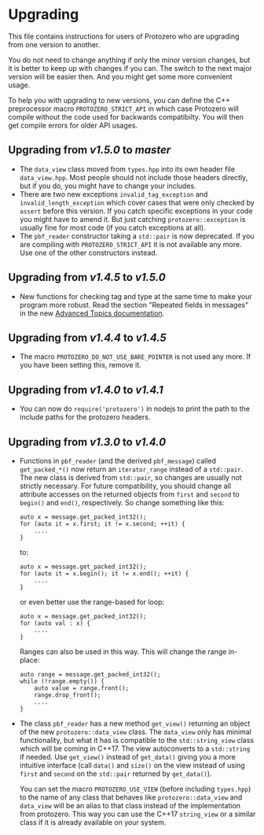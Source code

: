 
# Upgrading

This file contains instructions for users of Protozero who are upgrading from
one version to another.

You do not need to change anything if only the minor version changes, but it
is better to keep up with changes if you can. The switch to the next major
version will be easier then. And you might get some more convenient usage.

To help you with upgrading to new versions, you can define the C++ preprocessor
macro `PROTOZERO_STRICT_API` in which case Protozero will compile without the
code used for backwards compatibilty. You will then get compile errors for
older API usages.

## Upgrading from *v1.5.0* to *master*

* The `data_view` class moved from `types.hpp` into its own header file
  `data_view.hpp`. Most people should not include those headers directly,
  but if you do, you might have to change your includes.
* There are two new exceptions `invalid_tag_exception` and
  `invalid_length_exception` which cover cases that were only checked by
  `assert` before this version. If you catch specific exceptions in your code
  you might have to amend it. But just catching `protozero::exception` is
  usually fine for most code (if you catch exceptions at all).
* The `pbf_reader` constructor taking a `std::pair` is now deprecated. If you
  are compiling with `PROTOZERO_STRICT_API` it is not available any more. Use
  one of the other constructors instead.

## Upgrading from *v1.4.5* to *v1.5.0*

* New functions for checking tag and type at the same time to make your
  program more robust. Read the section "Repeated fields in messages" in
  the new [Advanced Topics documentation](doc/advanced.md).

## Upgrading from *v1.4.4* to *v1.4.5*

* The macro `PROTOZERO_DO_NOT_USE_BARE_POINTER` is not used any more. If you
  have been setting this, remove it.

## Upgrading from *v1.4.0* to *v1.4.1*

* You can now do `require('protozero')` in nodejs to print the path
  to the include paths for the protozero headers.

## Upgrading from *v1.3.0* to *v1.4.0*

* Functions in `pbf_reader` (and the derived `pbf_message`) called
  `get_packed_*()` now return an `iterator_range` instead of a `std::pair`.
  The new class is derived from `std::pair`, so changes are usually not
  strictly necessary. For future compatibility, you should change all
  attribute accesses on the returned objects from `first` and `second` to
  `begin()` and `end()`, respectively. So change something like this:

      auto x = message.get_packed_int32();
      for (auto it = x.first; it != x.second; ++it) {
          ....
      }

  to:

      auto x = message.get_packed_int32();
      for (auto it = x.begin(); it != x.end(); ++it) {
          ....
      }

  or even better use the range-based for loop:

      auto x = message.get_packed_int32();
      for (auto val : x) {
          ....
      }

  Ranges can also be used in this way. This will change the range in-place:

      auto range = message.get_packed_int32();
      while (!range.empty()) {
          auto value = range.front();
          range.drop_front();
          ....
      }

* The class `pbf_reader` has a new method `get_view()` returning an object
  of the new `protozero::data_view` class. The `data_view` only has minimal
  functionality, but what it has is compatible to the `std::string_view` class
  which will be coming in C++17. The view autoconverts to a `std::string` if
  needed. Use `get_view()` instead of `get_data()` giving you a more intuitive
  interface (call `data()` and `size()` on the view instead of using `first`
  and `second` on the `std::pair` returned by `get_data()`).

  You can set the macro `PROTOZERO_USE_VIEW` (before including `types.hpp`) to
  the name of any class that behaves like `protozero::data_view` and
  `data_view` will be an alias to that class instead of the implementation
  from protozero. This way you can use the C++17 `string_view` or a similar
  class if it is already available on your system.

